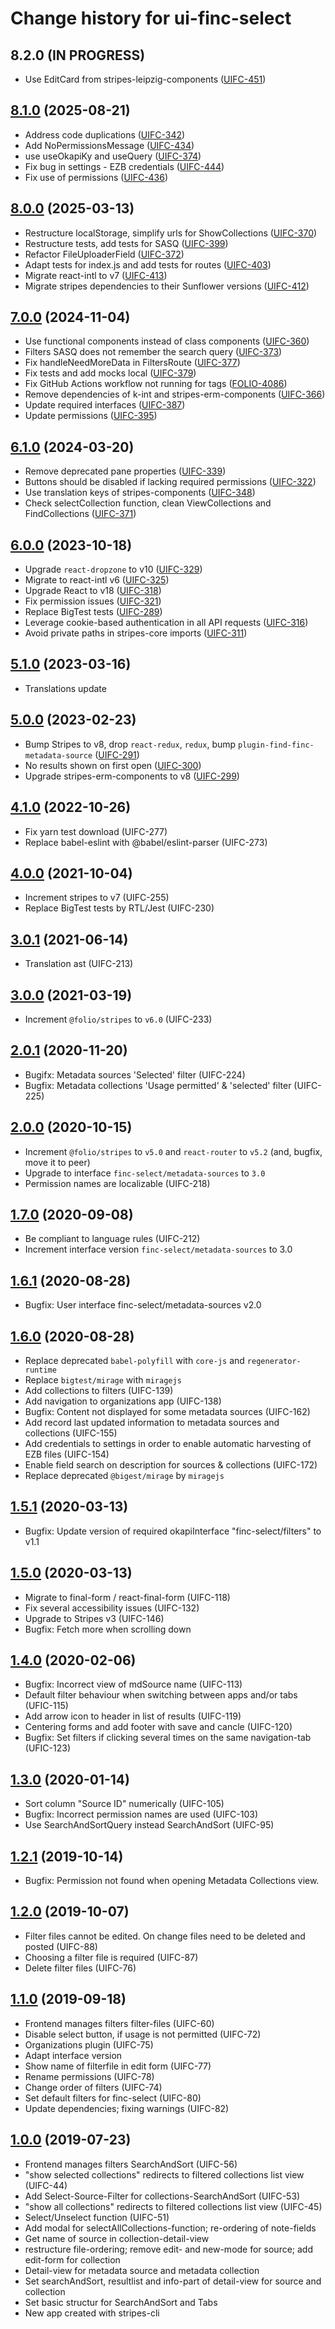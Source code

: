 # Change history for ui-finc-select

## 8.2.0 (IN PROGRESS)
* Use EditCard from stripes-leipzig-components ([UIFC-451](https://folio-org.atlassian.net/browse/UIFC-451))

## [8.1.0](https://github.com/folio-org/ui-finc-select/tree/v8.1.0) (2025-08-21)
* Address code duplications ([UIFC-342](https://folio-org.atlassian.net/browse/UIFC-342))
* Add NoPermissionsMessage ([UIFC-434](https://folio-org.atlassian.net/browse/UIFC-434))
* use useOkapiKy and useQuery ([UIFC-374](https://folio-org.atlassian.net/browse/UIFC-374))
* Fix bug in settings - EZB credentials ([UIFC-444](https://folio-org.atlassian.net/browse/UIFC-444))
* Fix use of permissions ([UIFC-436](https://folio-org.atlassian.net/browse/UIFC-436))

## [8.0.0](https://github.com/folio-org/ui-finc-select/tree/v8.0.0) (2025-03-13)
* Restructure localStorage, simplify urls for ShowCollections ([UIFC-370](https://folio-org.atlassian.net/browse/UIFC-370))
* Restructure tests, add tests for SASQ ([UIFC-399](https://folio-org.atlassian.net/browse/UIFC-399))
* Refactor FileUploaderField ([UIFC-372](https://folio-org.atlassian.net/browse/UIFC-372))
* Adapt tests for index.js and add tests for routes ([UIFC-403](https://folio-org.atlassian.net/browse/UIFC-403))
* Migrate react-intl to v7 ([UIFC-413](https://folio-org.atlassian.net/browse/UIFC-413))
* Migrate stripes dependencies to their Sunflower versions ([UIFC-412](https://folio-org.atlassian.net/browse/UIFC-412))

## [7.0.0](https://github.com/folio-org/ui-finc-select/tree/v7.0.0) (2024-11-04)
* Use functional components instead of class components ([UIFC-360](https://folio-org.atlassian.net/browse/UIFC-360))
* Filters SASQ does not remember the search query ([UIFC-373](https://folio-org.atlassian.net/browse/UIFC-373))
* Fix handleNeedMoreData in FiltersRoute ([UIFC-377](https://folio-org.atlassian.net/browse/UIFC-377))
* Fix tests and add mocks local ([UIFC-379](https://folio-org.atlassian.net/browse/UIFC-379))
* Fix GitHub Actions workflow not running for tags ([FOLIO-4086](https://folio-org.atlassian.net/browse/FOLIO-4086))
* Remove dependencies of k-int and stripes-erm-components ([UIFC-366](https://folio-org.atlassian.net/browse/UIFC-366))
* Update required interfaces ([UIFC-387](https://folio-org.atlassian.net/browse/UIFC-387))
* Update permissions ([UIFC-395](https://folio-org.atlassian.net/browse/UIFC-395))

## [6.1.0](https://github.com/folio-org/ui-finc-select/tree/v6.1.0) (2024-03-20)
* Remove deprecated pane properties ([UIFC-339](https://issues.folio.org/browse/UIFC-339))
* Buttons should be disabled if lacking required permissions ([UIFC-322](https://issues.folio.org/browse/UIFC-322))
* Use translation keys of stripes-components ([UIFC-348](https://folio-org.atlassian.net/browse/UIFC-348))
* Check selectCollection function, clean ViewCollections and FindCollections ([UIFC-371](https://folio-org.atlassian.net/browse/UIFC-371))

## [6.0.0](https://github.com/folio-org/ui-finc-select/tree/v6.0.0) (2023-10-18)
* Upgrade `react-dropzone` to v10 ([UIFC-329](https://issues.folio.org/browse/UIFC-329))
* Migrate to react-intl v6 ([UIFC-325](https://issues.folio.org/browse/UIFC-325))
* Upgrade React to v18 ([UIFC-318](https://issues.folio.org/browse/UIFC-318))
* Fix permission issues ([UIFC-321](https://issues.folio.org/browse/UIFC-321))
* Replace BigTest tests ([UIFC-289](https://issues.folio.org/browse/UIFC-289))
* Leverage cookie-based authentication in all API requests ([UIFC-316](https://issues.folio.org/browse/UIFC-316))
* Avoid private paths in stripes-core imports ([UIFC-311](https://issues.folio.org/browse/UIFC-311))

## [5.1.0](https://github.com/folio-org/ui-finc-select/tree/v5.1.0) (2023-03-16)
* Translations update

## [5.0.0](https://github.com/folio-org/ui-finc-select/tree/v5.0.0) (2023-02-23)
* Bump Stripes to v8, drop `react-redux`, `redux`, bump `plugin-find-finc-metadata-source` ([UIFC-291](https://issues.folio.org/browse/UIFC-291))
* No results shown on first open ([UIFC-300](https://issues.folio.org/browse/UIFC-300))
* Upgrade stripes-erm-components to v8 ([UIFC-299](https://issues.folio.org/browse/UIFC-299))

## [4.1.0](https://github.com/folio-org/ui-finc-select/tree/v4.1.0) (2022-10-26)
* Fix yarn test download (UIFC-277)
* Replace babel-eslint with @babel/eslint-parser (UIFC-273)

## [4.0.0](https://github.com/folio-org/ui-finc-select/tree/v4.0.0) (2021-10-04)
* Increment stripes to v7 (UIFC-255)
* Replace BigTest tests by RTL/Jest (UIFC-230)

## [3.0.1](https://github.com/folio-org/ui-finc-select/tree/v3.0.1) (2021-06-14)
* Translation ast (UIFC-213)

## [3.0.0](https://github.com/folio-org/ui-finc-select/tree/v3.0.0) (2021-03-19)
* Increment `@folio/stripes` to `v6.0` (UIFC-233)

## [2.0.1](https://github.com/folio-org/ui-finc-select/tree/v2.0.1) (2020-11-20)
* Bugifx: Metadata sources 'Selected' filter (UIFC-224)
* Bugfix: Metadata collections 'Usage permitted' & 'selected' filter (UIFC-225)

## [2.0.0](https://github.com/folio-org/ui-finc-select/tree/v2.0.0) (2020-10-15)
* Increment `@folio/stripes` to `v5.0` and `react-router` to `v5.2` (and, bugfix, move it to peer)
* Upgrade to interface `finc-select/metadata-sources` to `3.0`
* Permission names are localizable (UIFC-218)

## [1.7.0](https://github.com/folio-org/ui-finc-select/tree/v1.7.0) (2020-09-08)
* Be compliant to language rules (UIFC-212)
* Increment interface version `finc-select/metadata-sources` to 3.0

## [1.6.1](https://github.com/folio-org/ui-finc-select/tree/v1.6.1) (2020-08-28)
* Bugfix: User interface finc-select/metadata-sources v2.0

## [1.6.0](https://github.com/folio-org/ui-finc-select/tree/v1.6.0) (2020-08-28)
* Replace deprecated `babel-polyfill` with `core-js` and `regenerator-runtime`
* Replace `bigtest/mirage` with `miragejs`
* Add collections to filters (UIFC-139)
* Add navigation to organizations app (UIFC-138)
* Bugfix: Content not displayed for some metadata sources (UIFC-162)
* Add record last updated information to metadata sources and collections (UIFC-155)
* Add credentials to settings in order to enable automatic harvesting of EZB files (UIFC-154)
* Enable field search on description for sources & collections (UIFC-172)
* Replace deprecated `@bigest/mirage` by `miragejs`

## [1.5.1](https://github.com/folio-org/ui-finc-select/tree/v1.5.1) (2020-03-13)
* Bugfix: Update version of required okapiInterface "finc-select/filters" to v1.1

## [1.5.0](https://github.com/folio-org/ui-finc-select/tree/v1.5.0) (2020-03-13)
* Migrate to final-form / react-final-form (UIFC-118)
* Fix several accessibility issues (UIFC-132)
* Upgrade to Stripes v3 (UIFC-146)
* Bugfix: Fetch more when scrolling down

## [1.4.0](https://github.com/folio-org/ui-finc-select/tree/v1.4.0) (2020-02-06)
* Bugfix: Incorrect view of mdSource name (UIFC-113)
* Default filter behaviour when switching between apps and/or tabs (UFIC-115)
* Add arrow icon to header in list of results (UIFC-119)
* Centering forms and add footer with save and cancle (UIFC-120)
* Bugfix: Set filters if clicking several times on the same navigation-tab (UFIC-123)

## [1.3.0](https://github.com/folio-org/ui-finc-select/tree/v1.3.0) (2020-01-14)
* Sort column "Source ID" numerically (UIFC-105)
* Bugfix: Incorrect permission names are used (UIFC-103)
* Use SearchAndSortQuery instead SearchAndSort (UIFC-95)

## [1.2.1](https://github.com/folio-org/ui-finc-select/tree/v1.2.1) (2019-10-14)
* Bugfix: Permission not found when opening Metadata Collections view.

## [1.2.0](https://github.com/folio-org/ui-finc-select/tree/v1.2.0) (2019-10-07)
* Filter files cannot be edited. On change files need to be deleted and posted (UIFC-88)
* Choosing a filter file is required (UIFC-87)
* Delete filter files (UIFC-76)

## [1.1.0](https://github.com/folio-org/ui-finc-select/tree/v1.1.0) (2019-09-18)
* Frontend manages filters filter-files (UIFC-60)
* Disable select button, if usage is not permitted (UIFC-72)
* Organizations plugin (UIFC-75)
* Adapt interface version
* Show name of filterfile in edit form (UIFC-77)
* Rename permissions (UIFC-78)
* Change order of filters (UIFC-74)
* Set default filters for finc-select (UIFC-80)
* Update dependencies; fixing warnings (UIFC-82)

## [1.0.0](https://github.com/folio-org/ui-finc-select/tree/v1.0.0) (2019-07-23)
* Frontend manages filters SearchAndSort (UIFC-56)
* "show selected collections" redirects to filtered collections list view (UIFC-44)
* Add Select-Source-Filter for collections-SearchAndSort (UIFC-53)
* "show all collections" redirects to filtered collections list view (UIFC-45)
* Select/Unselect function (UIFC-51)
* Add modal for selectAllCollections-function; re-ordering of note-fields
* Get name of source in collection-detail-view
* restructure file-ordering; remove edit- and new-mode for source; add edit-form for collection
* Detail-view for metadata source and metadata collection
* Set searchAndSort, resultlist and info-part of detail-view for source and collection
* Set basic structur for SearchAndSort and Tabs
* New app created with stripes-cli
